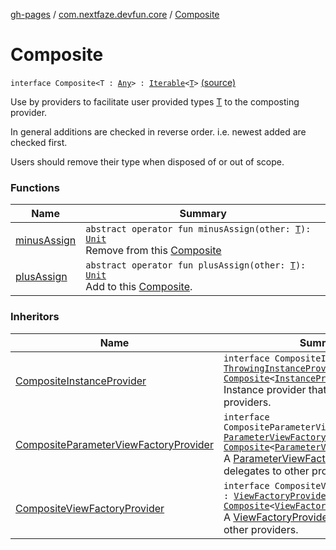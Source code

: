 [gh-pages](../../index.md) / [com.nextfaze.devfun.core](../index.md) / [Composite](./index.md)

# Composite

`interface Composite<T : `[`Any`](https://kotlinlang.org/api/latest/jvm/stdlib/kotlin/-any/index.html)`> : `[`Iterable`](https://kotlinlang.org/api/latest/jvm/stdlib/kotlin.collections/-iterable/index.html)`<`[`T`](index.md#T)`>` [(source)](https://github.com/NextFaze/dev-fun/tree/master/devfun/src/main/java/com/nextfaze/devfun/core/Composite.kt#L12)

Use by providers to facilitate user provided types [T](index.md#T) to the composting provider.

In general additions are checked in reverse order. i.e. newest added are checked first.

Users should remove their type when disposed of or out of scope.

### Functions

| Name | Summary |
|---|---|
| [minusAssign](minus-assign.md) | `abstract operator fun minusAssign(other: `[`T`](index.md#T)`): `[`Unit`](https://kotlinlang.org/api/latest/jvm/stdlib/kotlin/-unit/index.html)<br>Remove from this [Composite](./index.md) |
| [plusAssign](plus-assign.md) | `abstract operator fun plusAssign(other: `[`T`](index.md#T)`): `[`Unit`](https://kotlinlang.org/api/latest/jvm/stdlib/kotlin/-unit/index.html)<br>Add to this [Composite](./index.md). |

### Inheritors

| Name | Summary |
|---|---|
| [CompositeInstanceProvider](../../com.nextfaze.devfun.inject/-composite-instance-provider.md) | `interface CompositeInstanceProvider : `[`ThrowingInstanceProvider`](../../com.nextfaze.devfun.inject/-throwing-instance-provider/index.md)`, `[`Composite`](./index.md)`<`[`InstanceProvider`](../../com.nextfaze.devfun.inject/-instance-provider/index.md)`>`<br>Instance provider that delegates to other providers. |
| [CompositeParameterViewFactoryProvider](../../com.nextfaze.devfun.invoke/-composite-parameter-view-factory-provider.md) | `interface CompositeParameterViewFactoryProvider : `[`ParameterViewFactoryProvider`](../../com.nextfaze.devfun.invoke/-parameter-view-factory-provider/index.md)`, `[`Composite`](./index.md)`<`[`ParameterViewFactoryProvider`](../../com.nextfaze.devfun.invoke/-parameter-view-factory-provider/index.md)`>`<br>A [ParameterViewFactoryProvider](../../com.nextfaze.devfun.invoke/-parameter-view-factory-provider/index.md) that delegates to other providers. |
| [CompositeViewFactoryProvider](../../com.nextfaze.devfun.view/-composite-view-factory-provider.md) | `interface CompositeViewFactoryProvider : `[`ViewFactoryProvider`](../../com.nextfaze.devfun.view/-view-factory-provider/index.md)`, `[`Composite`](./index.md)`<`[`ViewFactoryProvider`](../../com.nextfaze.devfun.view/-view-factory-provider/index.md)`>`<br>A [ViewFactoryProvider](../../com.nextfaze.devfun.view/-view-factory-provider/index.md) that delegates to other providers. |
